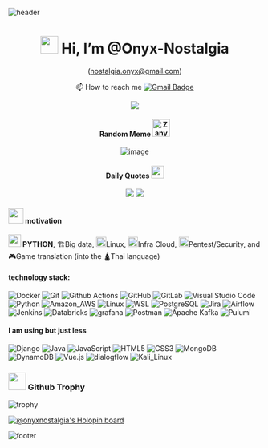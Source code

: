 ![header](https://capsule-render.vercel.app/api?type=waving&color=gradient&height=300&section=header&text=%3EOnyx%20Nostalgia&fontSize=90&animation=fadeIn&fontAlignY=38&desc=[%20Software%20|%20Data%20|%20Cloud%20|%20Platform%20]%20+%20Engineer&descAlignY=60&descAlign=50)

<div align="center">

# <img src="https://media.giphy.com/media/hvRJCLFzcasrR4ia7z/giphy.gif" width="35px"> Hi, I’m @Onyx-Nostalgia

(nostalgia.onyx@gmail.com)

📫 How to reach me [![Gmail Badge](https://img.shields.io/badge/Gmail-EA4335?logo=gmail&logoColor=fff&style=flat)](mailto:nostalgia.onyx@gmail.com)

[![](https://img.shields.io/badge/sponsor-30363D?style=for-the-badge&logo=GitHub-Sponsors&logoColor=#White)](https://github.com/sponsors/Onyx-Nostalgia)

#### Random Meme <img src="https://raw.githubusercontent.com/Tarikul-Islam-Anik/Animated-Fluent-Emojis/master/Emojis/Smilies/Zany%20Face.png" alt="Zany Face" width="35" />

![image](https://raw.githubusercontent.com/Onyx-Nostalgia/random-gif/master/outputs/meme.gif)

#### Daily Quotes <img src="https://raw.githubusercontent.com/Tarikul-Islam-Anik/Animated-Fluent-Emojis/master/Emojis/Smilies/Face%20with%20Tears%20of%20Joy.png" width="25px" >

![](https://quotes-github-readme.vercel.app/api?type=horizontal&theme=dark)
![](https://readme-jokes.vercel.app/api?theme=onedark&hideBorder)

</div>


#### <img src="https://media.tenor.com/r7Bbg7nLhkcAAAAi/blob-discors.gif" width="30px"> motivation 
**<img src="https://raw.githubusercontent.com/Tarikul-Islam-Anik/Animated-Fluent-Emojis/master/Emojis/Animals/Snake.png" width="25px"> PYTHON**, 
🏗️Big data, 
<img src="https://raw.githubusercontent.com/Tarikul-Islam-Anik/Animated-Fluent-Emojis/master/Emojis/Animals/Penguin.png" width="20px">Linux,
<img src="https://raw.githubusercontent.com/Tarikul-Islam-Anik/Animated-Fluent-Emojis/master/Emojis/Travel%20and%20places/Cloud.png" width="20px">Infra Cloud, 
<img src="https://raw.githubusercontent.com/Tarikul-Islam-Anik/Animated-Fluent-Emojis/master/Emojis/Smilies/Alien%20Monster.png" width="20px">Pentest/Security, 
and 
🎮Game translation (into the 🛕Thai language)

#### technology stack:
![Docker](https://img.shields.io/badge/docker-%230db7ed.svg?style=for-the-badge&logo=docker&logoColor=white)
![Git](https://img.shields.io/badge/-Git-F05032?style=for-the-badge&logo=git&logoColor=white)
![Github Actions](https://img.shields.io/badge/-Github_Actions-2088FF?style=for-the-badge&logo=github-actions&logoColor=white)
![GitHub](https://img.shields.io/badge/github-%23121011.svg?style=for-the-badge&logo=github&logoColor=white)
![GitLab](https://img.shields.io/badge/GitLab-330F63?style=for-the-badge&logo=gitlab&logoColor=white)
![Visual Studio Code](https://img.shields.io/badge/Visual%20Studio%20Code-0078d7.svg?style=for-the-badge&logo=visual-studio-code&logoColor=white)
![Python](https://img.shields.io/badge/python-3670A0?style=for-the-badge&logo=python&logoColor=ffdd54)
![Amazon_AWS](https://img.shields.io/badge/Amazon_AWS-FF9900?style=for-the-badge&logo=amazonaws&logoColor=white)
![Linux](https://img.shields.io/badge/Linux-FCC624?style=for-the-badge&logo=linux&logoColor=black)
![WSL](https://img.shields.io/badge/WSL-0a97f5?style=for-the-badge&logo=linux&logoColor=white)
![PostgreSQL](https://img.shields.io/badge/PostgreSQL-316192?style=for-the-badge&logo=postgresql&logoColor=white)
![Jira](https://img.shields.io/badge/Jira-0052CC?style=for-the-badge&logo=Jira&logoColor=white)
![Airflow](https://img.shields.io/badge/Airflow-017CEE?style=for-the-badge&logo=Apache%20Airflow&logoColor=white)
![Jenkins](https://img.shields.io/badge/Jenkins-D24939?style=for-the-badge&logo=Jenkins&logoColor=white)
![Databricks](https://img.shields.io/badge/Databricks-FF3621?style=for-the-badge&logo=Databricks&logoColor=white)
![grafana](https://img.shields.io/badge/grafana-%23F46800.svg?style=for-the-badge&logo=grafana&logoColor=white)
![Postman](https://img.shields.io/badge/Postman-FF6C37?style=for-the-badge&logo=postman&logoColor=white)
![Apache Kafka](https://img.shields.io/badge/Apache%20Kafka-000?style=for-the-badge&logo=apachekafka)
![Pulumi](https://img.shields.io/badge/Pulumi-8A3391.svg?style=for-the-badge&logo=Pulumi&logoColor=white)

#### I am using but just less
![Django](https://img.shields.io/badge/Django-092E20?style=for-the-badge&logo=django&logoColor=white)
![Java](https://img.shields.io/badge/java-%23ED8B00.svg?style=for-the-badge&logo=java&logoColor=white)
![JavaScript](https://img.shields.io/badge/javascript-%23323330.svg?style=for-the-badge&logo=javascript&logoColor=%23F7DF1E)
![HTML5](https://img.shields.io/badge/-HTML5-E34F26?style=for-the-badge&logo=html5&logoColor=white)
![CSS3](https://img.shields.io/badge/css3-%231572B6.svg?style=for-the-badge&logo=css3&logoColor=white)
![MongoDB](https://img.shields.io/badge/MongoDB-4EA94B?style=for-the-badge&logo=mongodb&logoColor=white)
![DynamoDB](https://img.shields.io/badge/Amazon%20DynamoDB-4053D6?style=for-the-badge&logo=Amazon%20DynamoDB&logoColor=white)
![Vue.js](https://img.shields.io/badge/Vue.js-35495E?style=for-the-badge&logo=vue.js&logoColor=4FC08D)
![dialogflow](https://img.shields.io/badge/dialogflow-FF9800?style=for-the-badge&logo=dialogflow&logoColor=white)
![Kali_Linux](https://img.shields.io/badge/Kali_Linux-557C94?style=for-the-badge&logo=kali-linux&logoColor=white)

### <img src="https://github.com/user-attachments/assets/9cebf796-0cec-402f-aa55-16acb7b8457a" width="35px"> Github Trophy
![trophy](https://github-profile-trophy.vercel.app/?username=Onyx-Nostalgia&theme=onedark&no-frame=true)

[![@onyxnostalgia's Holopin board](https://holopin.me/onyxnostalgia)](https://holopin.io/@onyxnostalgia)

![footer](https://capsule-render.vercel.app/api?type=waving&color=auto&section=footer)
